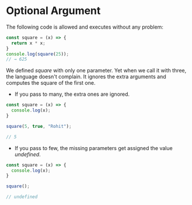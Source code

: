 # Optional Argument

The following code is allowed and executes without any problem:

```js
const square = (x) => {
  return x * x;
}
console.log(square(25));
// → 625
```

We defined *square* with only one parameter. Yet when we call it with three, the language doesn't complain. It ignores the extra arguments and computes the square of the first one.

- If you pass to many, the extra ones are ignored.

```js
const square = (x) => {
  console.log(x);
}

square(5, true, "Rohit");

// 5
```

- If you pass to few, the missing parameters get assigned the value *undefined*.

```js
const square = (x) => {
  console.log(x);
}

square();

// undefined
```